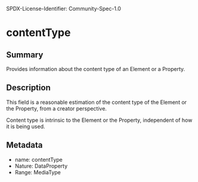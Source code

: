 SPDX-License-Identifier: Community-Spec-1.0

# contentType

## Summary

Provides information about the content type of an Element or a Property.

## Description

This field is a reasonable estimation of the content type of the Element or the
Property, from a creator perspective.

Content type is intrinsic to the Element or the Property, independent of how it
is being used.

## Metadata

- name: contentType
- Nature: DataProperty
- Range: MediaType
